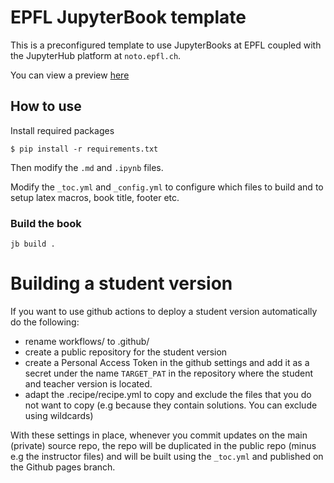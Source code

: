 # EPFL JupyterBook template

This is a preconfigured template to use JupyterBooks at EPFL coupled with the JupyterHub platform at `noto.epfl.ch`. 

You can view a preview [here](https://epfl-data-champions.github.io/EPFL-JupyterBook/intro.html)

## How to use

Install required packages

```
$ pip install -r requirements.txt
```


Then modify the `.md` and `.ipynb` files. 

Modify the `_toc.yml` and `_config.yml` to configure which files to build and to setup latex macros,
book title, footer etc. 



### Build the book

```
jb build .
```

# Building a student version 

If you want to use github actions to deploy a student version automatically do the following: 

- rename workflows/ to .github/ 
- create a public repository for the student version 
- create a Personal Access Token in the github settings and add it as a secret under the name `TARGET_PAT` in the repository where the student and teacher version is located. 
- adapt the .recipe/recipe.yml to copy and exclude the files that you do not want to copy (e.g because they contain solutions. You can exclude using wildcards)

With these settings in place, whenever you commit updates on the main (private) source repo, the repo will be duplicated in the public repo (minus e.g the instructor files) and will be built using the `_toc.yml` and published on the Github pages branch. 

